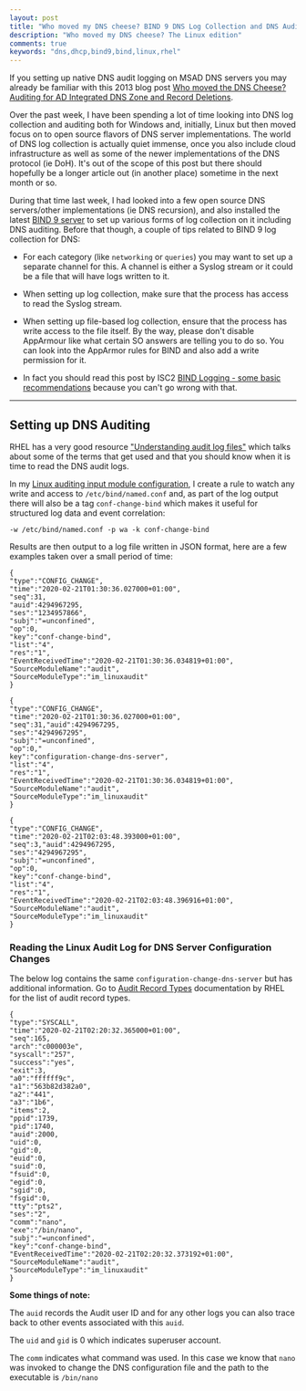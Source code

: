```yaml
---
layout: post
title: "Who moved my DNS cheese? BIND 9 DNS Log Collection and DNS Auditing"
description: "Who moved my DNS cheese? The Linux edition"
comments: true
keywords: "dns,dhcp,bind9,bind,linux,rhel"
---
```


If you setting up native DNS audit logging on MSAD DNS servers you may already be familiar with this 2013 blog post [Who moved the DNS Cheese? Auditing for AD Integrated DNS Zone and Record Deletions](https://blogs.technet.microsoft.com/askpfeplat/2013/10/12/who-moved-the-dns-cheese-auditing-for-ad-integrated-dns-zone-and-record-deletions/).

Over the past week, I have been spending a lot of time looking into DNS log collection and auditing both for Windows and, initially, Linux but then moved focus on to open source flavors of DNS server implementations. The world of DNS log collection is actually quiet immense, once you also include cloud infrastructure as well as some of the newer implementations of the DNS protocol (ie DoH). It's out of the scope of this post but there should hopefully be a longer article out (in another place) sometime in the next month or so.

During that time last week, I had looked into a few open source DNS servers/other implementations (ie DNS recursion), and also installed the latest [BIND 9 server](https://www.isc.org/bind/) to set up various forms of log collection on it including DNS auditing. Before that though, a couple of tips related to BIND 9 log collection for DNS:

* For each category (like `networking` or `queries`) you may want to set up a separate channel for this.  A channel is either a Syslog stream or it could be a file that will have logs written to it.

* When setting up log collection, make sure that the process has access to read the Syslog stream.

* When setting up file-based log collection, ensure that the process has write access to the file itself. By the way, please don't disable AppArmour like what certain SO answers are telling you to do so. You can look into the AppArmor rules for BIND and also add a write permission for it.

* In fact you should read this post by ISC2 [BIND Logging - some basic recommendations](https://kb.isc.org/docs/aa-01526) because you can't go wrong with that.

---

## Setting up DNS Auditing

RHEL has a very good resource ["Understanding audit log files"](https://access.redhat.com/documentation/en-us/red_hat_enterprise_linux/6/html/security_guide/sec-understanding_audit_log_files) which talks about some of the terms that get used and that you should know when it is time to read the DNS audit logs.

In my [Linux auditing input module configuration](https://nxlog.co/documentation/nxlog-user-guide/im_linuxaudit.html), I create a rule to watch any write and access to `/etc/bind/named.conf` and, as part of the log output there will also be a tag `conf-change-bind` which makes it useful for structured log data and event correlation:


```
-w /etc/bind/named.conf -p wa -k conf-change-bind
```
Results are then output to a log file written in JSON format, here are a few examples taken over a small period of time:

```
{
"type":"CONFIG_CHANGE",
"time":"2020-02-21T01:30:36.027000+01:00",
"seq":31,
"auid":4294967295,
"ses":"1234957866",
"subj":"=unconfined",
"op":0,
"key":"conf-change-bind",
"list":"4",
"res":"1",
"EventReceivedTime":"2020-02-21T01:30:36.034819+01:00",
"SourceModuleName":"audit",
"SourceModuleType":"im_linuxaudit"
}
```
```
{
"type":"CONFIG_CHANGE",
"time":"2020-02-21T01:30:36.027000+01:00",
"seq":31,"auid":4294967295,
"ses":"4294967295",
"subj":"=unconfined",
"op":0,"
key":"configuration-change-dns-server",
"list":"4",
"res":"1",
"EventReceivedTime":"2020-02-21T01:30:36.034819+01:00",
"SourceModuleName":"audit",
"SourceModuleType":"im_linuxaudit"
}
```
```
{
"type":"CONFIG_CHANGE",
"time":"2020-02-21T02:03:48.393000+01:00",
"seq":3,"auid":4294967295,
"ses":"4294967295",
"subj":"=unconfined",
"op":0,
"key":"conf-change-bind",
"list":"4",
"res":"1",
"EventReceivedTime":"2020-02-21T02:03:48.396916+01:00",
"SourceModuleName":"audit",
"SourceModuleType":"im_linuxaudit"
}
```
### Reading the Linux Audit Log for DNS Server Configuration Changes

The below log contains the same `configuration-change-dns-server` but has additional information. Go to [Audit Record Types](https://access.redhat.com/documentation/en-us/red_hat_enterprise_linux/6/html/security_guide/sec-Audit_Record_Types) documentation by RHEL for the list of audit record types.

```
{
"type":"SYSCALL",
"time":"2020-02-21T02:20:32.365000+01:00",
"seq":165,
"arch":"c000003e",
"syscall":"257",
"success":"yes",
"exit":3,
"a0":"ffffff9c",
"a1":"563b82d382a0",
"a2":"441",
"a3":"1b6",
"items":2,
"ppid":1739,
"pid":1740,
"auid":2000,
"uid":0,
"gid":0,
"euid":0,
"suid":0,
"fsuid":0,
"egid":0,
"sgid":0,
"fsgid":0,
"tty":"pts2",
"ses":"2",
"comm":"nano",
"exe":"/bin/nano",
"subj":"=unconfined",
"key":"conf-change-bind",
"EventReceivedTime":"2020-02-21T02:20:32.373192+01:00",
"SourceModuleName":"audit",
"SourceModuleType":"im_linuxaudit"
}
```

**Some things of note:**

The `auid` records the Audit user ID and for any other logs you can also trace back to other events associated with this `auid`.

The `uid` and `gid` is 0 which indicates superuser account.

The `comm` indicates what command was used. In this case we know that `nano` was invoked to change the DNS configuration file and the path to the executable is `/bin/nano`
